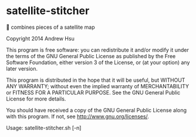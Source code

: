 satellite-stitcher
==================

:satellite: combines pieces of a satellite map

Copyright 2014 Andrew Hsu

This program is free software: you can redistribute it and/or modify
it under the terms of the GNU General Public License as published by
the Free Software Foundation, either version 3 of the License, or
(at your option) any later version.

This program is distributed in the hope that it will be useful,
but WITHOUT ANY WARRANTY; without even the implied warranty of
MERCHANTABILITY or FITNESS FOR A PARTICULAR PURPOSE.  See the
GNU General Public License for more details.

You should have received a copy of the GNU General Public License
along with this program.  If not, see <http://www.gnu.org/licenses/>.

Usage: satellite-stitcher.sh [-n] <server> <xstart> <ystart> <xdelta> <ydelta> <filename>
